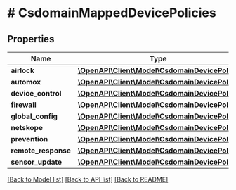 # # CsdomainMappedDevicePolicies

## Properties

Name | Type | Description | Notes
------------ | ------------- | ------------- | -------------
**airlock** | [**\OpenAPI\Client\Model\CsdomainDevicePolicy**](CsdomainDevicePolicy.md) |  | [optional]
**automox** | [**\OpenAPI\Client\Model\CsdomainDevicePolicy**](CsdomainDevicePolicy.md) |  | [optional]
**device_control** | [**\OpenAPI\Client\Model\CsdomainDevicePolicy**](CsdomainDevicePolicy.md) |  | [optional]
**firewall** | [**\OpenAPI\Client\Model\CsdomainDevicePolicy**](CsdomainDevicePolicy.md) |  | [optional]
**global_config** | [**\OpenAPI\Client\Model\CsdomainDevicePolicy**](CsdomainDevicePolicy.md) |  | [optional]
**netskope** | [**\OpenAPI\Client\Model\CsdomainDevicePolicy**](CsdomainDevicePolicy.md) |  | [optional]
**prevention** | [**\OpenAPI\Client\Model\CsdomainDevicePolicy**](CsdomainDevicePolicy.md) |  | [optional]
**remote_response** | [**\OpenAPI\Client\Model\CsdomainDevicePolicy**](CsdomainDevicePolicy.md) |  | [optional]
**sensor_update** | [**\OpenAPI\Client\Model\CsdomainDevicePolicy**](CsdomainDevicePolicy.md) |  | [optional]

[[Back to Model list]](../../README.md#models) [[Back to API list]](../../README.md#endpoints) [[Back to README]](../../README.md)
